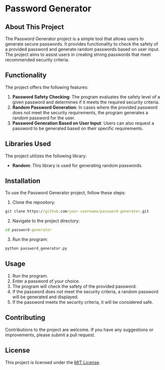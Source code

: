 # Password Generator

## About This Project

The Password Generator project is a simple tool that allows users to generate secure passwords. It provides functionality to check the safety of a provided password and generate random passwords based on user input. The project aims to assist users in creating strong passwords that meet recommended security criteria.

## Functionality

The project offers the following features:

1. **Password Safety Checking**: The program evaluates the safety level of a given password and determines if it meets the required security criteria.
2. **Random Password Generation**: In cases where the provided password does not meet the security requirements, the program generates a random password for the user.
3. **Password Generation Based on User Input**: Users can also request a password to be generated based on their specific requirements.

## Libraries Used

The project utilizes the following library:

- **Random**: This library is used for generating random passwords.

## Installation

To use the Password Generator project, follow these steps:

1. Clone the repository:
```cmd
git clone https://github.com/your-username/password-generator.git
```
2. Navigate to the project directory:
```cmd
cd password-generator
```
3. Run the program:
```cmd
python password_generator.py
```

## Usage

1. Run the program.
2. Enter a password of your choice.
3. The program will check the safety of the provided password.
4. If the password does not meet the security criteria, a random password will be generated and displayed.
5. If the password meets the security criteria, it will be considered safe.

## Contributing

Contributions to the project are welcome. If you have any suggestions or improvements, please submit a pull request.

## License

This project is licensed under the [MIT License](LICENSE).
